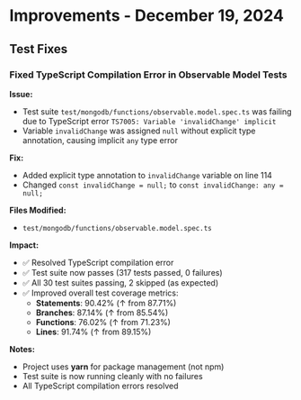 # Improvements - December 19, 2024

## Test Fixes

### Fixed TypeScript Compilation Error in Observable Model Tests

**Issue:** 
- Test suite `test/mongodb/functions/observable.model.spec.ts` was failing due to TypeScript error `TS7005: Variable 'invalidChange' implicit`
- Variable `invalidChange` was assigned `null` without explicit type annotation, causing implicit `any` type error

**Fix:**
- Added explicit type annotation to `invalidChange` variable on line 114
- Changed `const invalidChange = null;` to `const invalidChange: any = null;`

**Files Modified:**
- `test/mongodb/functions/observable.model.spec.ts`

**Impact:**
- ✅ Resolved TypeScript compilation error
- ✅ Test suite now passes (317 tests passed, 0 failures)
- ✅ All 30 test suites passing, 2 skipped (as expected)
- ✅ Improved overall test coverage metrics:
  - **Statements**: 90.42% (↑ from 87.71%)
  - **Branches**: 87.14% (↑ from 85.54%)
  - **Functions**: 76.02% (↑ from 71.23%)
  - **Lines**: 91.74% (↑ from 89.15%)

**Notes:**
- Project uses **yarn** for package management (not npm)
- Test suite is now running cleanly with no failures
- All TypeScript compilation errors resolved 